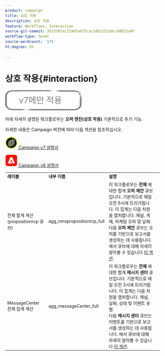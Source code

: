 ```yaml
---
product: campaign
title: 상호 작용
description: 상호 작용
feature: Workflows, Interaction
source-git-commit: 381538fac319dfa075cac3db2252a9cc80b31e0f
workflow-type: tm+mt
source-wordcount: '171'
ht-degree: 6%

---
```



# 상호 작용{#interaction}

![](../../assets/v7-only.svg)

아래 자세히 설명된 워크플로우는 **오퍼 엔진(상호 작용)** 기본적으로 추가 기능.

자세한 내용은 Campaign 버전에 따라 다음 섹션을 참조하십시오.

![](assets/do-not-localize/v7.jpeg)[  Campaign v7 설명서](../../interaction/using/interaction-and-offer-management.md)

![](assets/do-not-localize/v8.png)[  Campaign v8 설명서](https://experienceleague.adobe.com/docs/campaign/campaign-v8/send/interaction/interaction.html)


<table> 
 <tbody> 
  <tr> 
   <td> <strong>레이블</strong><br /> </td> 
   <td> <strong>내부 이름</strong><br /> </td> 
   <td> <strong>설명</strong><br /> </td> 
  </tr> 
  <tr> 
   <td> <span class="uicontrol">전체 합계 계산(propositionrcp 큐브)</span> <br /> </td> 
   <td> <span class="uicontrol">agg_nmspropositionrcp_full</span> <br /> </td> 
   <td> 이 워크플로우는 <strong>전체</strong> 에 대한 합계 <strong>오퍼 제안</strong> 큐브입니다. 기본적으로 매일 오전 6시에 트리거됩니다. 이 집계는 다음 차원을 캡처합니다. 채널, 게재, 마케팅 오퍼 및 날짜.<br /> 다음 <strong>오퍼 제안</strong> 큐브는 오퍼를 기반으로 보고서를 생성하는 데 사용됩니다. 에서 큐브에 대해 자세히 알아볼 수 있습니다 <a href="../../reporting/using/about-cubes.md">이 섹션</a>.<br /> </td> 
  </tr> 
   <tr> 
   <td> <span class="uicontrol">MessageCenter 전체 집계 계산</span> <br /> </td> 
   <td> <span class="uicontrol">agg_messageCenter_full</span> <br /> </td> 
   <td> 이 워크플로우는 <strong>전체</strong> 에 대한 합계 <strong>메시지 센터</strong> 큐브입니다. 기본적으로 매일 오전 3시에 트리거됩니다. 이 집계는 다음 차원을 캡처합니다. 채널, 날짜, 상태 및 이벤트 유형.<br /> 다음 <strong>메시지 센터</strong> 큐브는 이벤트를 기반으로 보고서를 생성하는 데 사용됩니다. 에서 큐브에 대해 자세히 알아볼 수 있습니다 <a href="../../reporting/using/about-cubes.md">이 섹션</a>.<br /> </td> 
   <td> <br /> </td> 
  </tr> 
 </tbody> 
</table>

